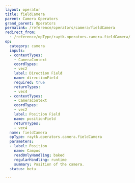 ```yaml
---
layout: operator
title: fieldCamera
parent: Camera Operators
grand_parent: Operators
permalink: /reference/operators/camera/fieldCamera
redirect_from:
  - /reference/opType/raytk.operators.camera.fieldCamera/
op:
  category: camera
  inputs:
  - contextTypes:
    - CameraContext
    coordTypes:
    - vec2
    label: Direction Field
    name: directionField
    required: true
    returnTypes:
    - vec4
  - contextTypes:
    - CameraContext
    coordTypes:
    - vec2
    label: Position Field
    name: positionField
    returnTypes:
    - vec4
  name: fieldCamera
  opType: raytk.operators.camera.fieldCamera
  parameters:
  - label: Position
    name: Campos
    readOnlyHandling: baked
    regularHandling: runtime
    summary: Position of the camera.
  status: beta

---
```

